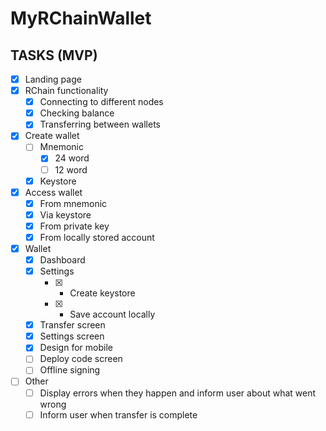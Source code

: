 # MyRChainWallet

## TASKS (MVP)

- [x] Landing page
- [x] RChain functionality
	- [x] Connecting to different nodes
	- [x] Checking balance
	- [x] Transferring between wallets
- [x] Create wallet
	- [ ] Mnemonic
		- [x] 24 word
		- [ ] 12 word
	- [x] Keystore
- [x] Access wallet
	- [x] From mnemonic
	- [x] Via keystore
	- [x] From private key
	- [x] From locally stored account
- [x] Wallet
	- [x] Dashboard
	- [x] Settings
		- [x] - Create keystore
		- [x] - Save account locally
	- [x] Transfer screen
	- [x] Settings screen
	- [x] Design for mobile
	- [ ] Deploy code screen
	- [ ] Offline signing
- [ ] Other
	- [ ] Display errors when they happen and inform user about what went wrong
	- [ ] Inform user when transfer is complete
